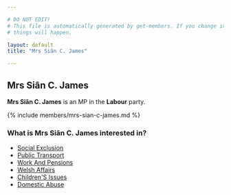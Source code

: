 ```yaml
---

# DO NOT EDIT!
# This file is automatically generated by get-members. If you change it, bad
# things will happen.

layout: default
title: "Mrs Siân C. James"

---
```


## Mrs Siân C. James

**Mrs Siân C. James** is an MP in the **Labour** party.

{% include members/mrs-sian-c-james.md %}

### What is Mrs Siân C. James interested in?


* [Social Exclusion](/interests/social-exclusion.html)
* [Public Transport](/interests/public-transport.html)
* [Work And Pensions](/interests/work-and-pensions.html)
* [Welsh Affairs](/interests/welsh-affairs.html)
* [Children'S Issues](/interests/childrens-issues.html)
* [Domestic Abuse](/interests/domestic-abuse.html)
